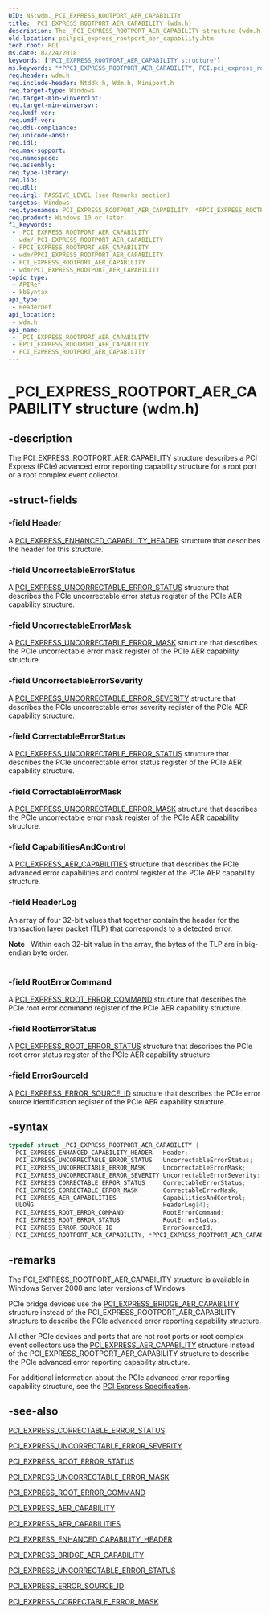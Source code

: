 ```yaml
---
UID: NS:wdm._PCI_EXPRESS_ROOTPORT_AER_CAPABILITY
title: _PCI_EXPRESS_ROOTPORT_AER_CAPABILITY (wdm.h)
description: The _PCI_EXPRESS_ROOTPORT_AER_CAPABILITY structure (wdm.h) describes a PCI Express (PCIe) advanced error reporting capability structure.
old-location: pci\pci_express_rootport_aer_capability.htm
tech.root: PCI
ms.date: 02/24/2018
keywords: ["PCI_EXPRESS_ROOTPORT_AER_CAPABILITY structure"]
ms.keywords: "*PPCI_EXPRESS_ROOTPORT_AER_CAPABILITY, PCI.pci_express_rootport_aer_capability, PCI_EXPRESS_ROOTPORT_AER_CAPABILITY, PCI_EXPRESS_ROOTPORT_AER_CAPABILITY structure [Buses], PPCI_EXPRESS_ROOTPORT_AER_CAPABILITY, PPCI_EXPRESS_ROOTPORT_AER_CAPABILITY structure pointer [Buses], _PCI_EXPRESS_ROOTPORT_AER_CAPABILITY, pci_struct_f65551d3-2213-468e-aa94-508b29c11844.xml, wdm/PCI_EXPRESS_ROOTPORT_AER_CAPABILITY, wdm/PPCI_EXPRESS_ROOTPORT_AER_CAPABILITY"
req.header: wdm.h
req.include-header: Ntddk.h, Wdm.h, Miniport.h
req.target-type: Windows
req.target-min-winverclnt: 
req.target-min-winversvr: 
req.kmdf-ver: 
req.umdf-ver: 
req.ddi-compliance: 
req.unicode-ansi: 
req.idl: 
req.max-support: 
req.namespace: 
req.assembly: 
req.type-library: 
req.lib: 
req.dll: 
req.irql: PASSIVE_LEVEL (see Remarks section)
targetos: Windows
req.typenames: PCI_EXPRESS_ROOTPORT_AER_CAPABILITY, *PPCI_EXPRESS_ROOTPORT_AER_CAPABILITY
req.product: Windows 10 or later.
f1_keywords:
 - _PCI_EXPRESS_ROOTPORT_AER_CAPABILITY
 - wdm/_PCI_EXPRESS_ROOTPORT_AER_CAPABILITY
 - PPCI_EXPRESS_ROOTPORT_AER_CAPABILITY
 - wdm/PPCI_EXPRESS_ROOTPORT_AER_CAPABILITY
 - PCI_EXPRESS_ROOTPORT_AER_CAPABILITY
 - wdm/PCI_EXPRESS_ROOTPORT_AER_CAPABILITY
topic_type:
 - APIRef
 - kbSyntax
api_type:
 - HeaderDef
api_location:
 - wdm.h
api_name:
 - _PCI_EXPRESS_ROOTPORT_AER_CAPABILITY
 - PPCI_EXPRESS_ROOTPORT_AER_CAPABILITY
 - PCI_EXPRESS_ROOTPORT_AER_CAPABILITY
---
```


# _PCI_EXPRESS_ROOTPORT_AER_CAPABILITY structure (wdm.h)


## -description

The PCI_EXPRESS_ROOTPORT_AER_CAPABILITY structure describes a PCI Express (PCIe) advanced error reporting capability structure for a root port or a root complex event collector.

## -struct-fields

### -field Header

A <a href="/windows-hardware/drivers/ddi/wdm/ns-wdm-_pci_express_enhanced_capability_header">PCI_EXPRESS_ENHANCED_CAPABILITY_HEADER</a> structure that describes the header for this structure.

### -field UncorrectableErrorStatus

A <a href="/windows-hardware/drivers/ddi/wdm/ns-wdm-_pci_express_uncorrectable_error_status">PCI_EXPRESS_UNCORRECTABLE_ERROR_STATUS</a> structure that describes the PCIe uncorrectable error status register of the PCIe AER capability structure.

### -field UncorrectableErrorMask

A <a href="/windows-hardware/drivers/ddi/wdm/ns-wdm-_pci_express_uncorrectable_error_mask">PCI_EXPRESS_UNCORRECTABLE_ERROR_MASK</a> structure that describes the PCIe uncorrectable error mask register of the PCIe AER capability structure.

### -field UncorrectableErrorSeverity

A <a href="/windows-hardware/drivers/ddi/wdm/ns-wdm-_pci_express_uncorrectable_error_severity">PCI_EXPRESS_UNCORRECTABLE_ERROR_SEVERITY</a> structure that describes the PCIe uncorrectable error severity register of the PCIe AER capability structure.

### -field CorrectableErrorStatus

A <a href="/windows-hardware/drivers/ddi/wdm/ns-wdm-_pci_express_uncorrectable_error_status">PCI_EXPRESS_UNCORRECTABLE_ERROR_STATUS</a> structure that describes the PCIe uncorrectable error status register of the PCIe AER capability structure.

### -field CorrectableErrorMask

A <a href="/windows-hardware/drivers/ddi/wdm/ns-wdm-_pci_express_uncorrectable_error_mask">PCI_EXPRESS_UNCORRECTABLE_ERROR_MASK</a> structure that describes the PCIe uncorrectable error mask register of the PCIe AER capability structure.

### -field CapabilitiesAndControl

A <a href="/windows-hardware/drivers/ddi/wdm/ns-wdm-_pci_express_aer_capabilities">PCI_EXPRESS_AER_CAPABILITIES</a> structure that describes the PCIe advanced error capabilities and control register of the PCIe AER capability structure.

### -field HeaderLog

An array of four 32-bit values that together contain the header for the transaction layer packet (TLP) that corresponds to a detected error.

<div class="alert"><b>Note</b>    Within each 32-bit value in the array, the bytes of the TLP are in big-endian byte order.</div>
<div> </div>

### -field RootErrorCommand

A <a href="/windows-hardware/drivers/ddi/wdm/ns-wdm-_pci_express_root_error_command">PCI_EXPRESS_ROOT_ERROR_COMMAND</a> structure that describes the PCIe root error command register of the PCIe AER capability structure.

### -field RootErrorStatus

A <a href="/windows-hardware/drivers/ddi/wdm/ns-wdm-_pci_express_root_error_status">PCI_EXPRESS_ROOT_ERROR_STATUS</a> structure that describes the PCIe root error status register of the PCIe AER capability structure.

### -field ErrorSourceId

A <a href="/windows-hardware/drivers/ddi/wdm/ns-wdm-_pci_express_error_source_id">PCI_EXPRESS_ERROR_SOURCE_ID</a> structure that describes the PCIe error source identification register of the PCIe AER capability structure.

## -syntax

```cpp
typedef struct _PCI_EXPRESS_ROOTPORT_AER_CAPABILITY {
  PCI_EXPRESS_ENHANCED_CAPABILITY_HEADER   Header;
  PCI_EXPRESS_UNCORRECTABLE_ERROR_STATUS   UncorrectableErrorStatus;
  PCI_EXPRESS_UNCORRECTABLE_ERROR_MASK     UncorrectableErrorMask;
  PCI_EXPRESS_UNCORRECTABLE_ERROR_SEVERITY UncorrectableErrorSeverity;
  PCI_EXPRESS_CORRECTABLE_ERROR_STATUS     CorrectableErrorStatus;
  PCI_EXPRESS_CORRECTABLE_ERROR_MASK       CorrectableErrorMask;
  PCI_EXPRESS_AER_CAPABILITIES             CapabilitiesAndControl;
  ULONG                                    HeaderLog[4];
  PCI_EXPRESS_ROOT_ERROR_COMMAND           RootErrorCommand;
  PCI_EXPRESS_ROOT_ERROR_STATUS            RootErrorStatus;
  PCI_EXPRESS_ERROR_SOURCE_ID              ErrorSourceId;
} PCI_EXPRESS_ROOTPORT_AER_CAPABILITY, *PPCI_EXPRESS_ROOTPORT_AER_CAPABILITY;
```

## -remarks

The PCI_EXPRESS_ROOTPORT_AER_CAPABILITY structure is available in Windows Server 2008 and later versions of Windows.

PCIe bridge devices use the <a href="/windows-hardware/drivers/ddi/wdm/ns-wdm-_pci_express_bridge_aer_capability">PCI_EXPRESS_BRIDGE_AER_CAPABILITY</a> structure instead of the PCI_EXPRESS_ROOTPORT_AER_CAPABILITY structure to describe the PCIe advanced error reporting capability structure.

All other PCIe devices and ports that are not root ports or root complex event collectors use the <a href="/windows-hardware/drivers/ddi/wdm/ns-wdm-_pci_express_aer_capability">PCI_EXPRESS_AER_CAPABILITY</a> structure instead of the PCI_EXPRESS_ROOTPORT_AER_CAPABILITY structure to describe the PCIe advanced error reporting capability structure.

For additional information about the PCIe advanced error reporting capability structure, see the <a href="https://go.microsoft.com/fwlink/p/?linkid=69486">PCI Express Specification</a>.

## -see-also

<a href="/windows-hardware/drivers/ddi/wdm/ns-wdm-_pci_express_correctable_error_status">PCI_EXPRESS_CORRECTABLE_ERROR_STATUS</a>



<a href="/windows-hardware/drivers/ddi/wdm/ns-wdm-_pci_express_uncorrectable_error_severity">PCI_EXPRESS_UNCORRECTABLE_ERROR_SEVERITY</a>



<a href="/windows-hardware/drivers/ddi/wdm/ns-wdm-_pci_express_root_error_status">PCI_EXPRESS_ROOT_ERROR_STATUS</a>



<a href="/windows-hardware/drivers/ddi/wdm/ns-wdm-_pci_express_uncorrectable_error_mask">PCI_EXPRESS_UNCORRECTABLE_ERROR_MASK</a>



<a href="/windows-hardware/drivers/ddi/wdm/ns-wdm-_pci_express_root_error_command">PCI_EXPRESS_ROOT_ERROR_COMMAND</a>



<a href="/windows-hardware/drivers/ddi/wdm/ns-wdm-_pci_express_aer_capability">PCI_EXPRESS_AER_CAPABILITY</a>



<a href="/windows-hardware/drivers/ddi/wdm/ns-wdm-_pci_express_aer_capabilities">PCI_EXPRESS_AER_CAPABILITIES</a>



<a href="/windows-hardware/drivers/ddi/wdm/ns-wdm-_pci_express_enhanced_capability_header">PCI_EXPRESS_ENHANCED_CAPABILITY_HEADER</a>



<a href="/windows-hardware/drivers/ddi/wdm/ns-wdm-_pci_express_bridge_aer_capability">PCI_EXPRESS_BRIDGE_AER_CAPABILITY</a>



<a href="/windows-hardware/drivers/ddi/wdm/ns-wdm-_pci_express_uncorrectable_error_status">PCI_EXPRESS_UNCORRECTABLE_ERROR_STATUS</a>



<a href="/windows-hardware/drivers/ddi/wdm/ns-wdm-_pci_express_error_source_id">PCI_EXPRESS_ERROR_SOURCE_ID</a>



<a href="/windows-hardware/drivers/ddi/wdm/ns-wdm-_pci_express_correctable_error_mask">PCI_EXPRESS_CORRECTABLE_ERROR_MASK</a>

